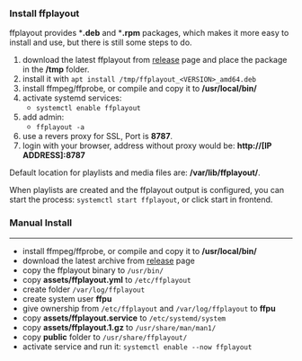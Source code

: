 ### Install ffplayout

ffplayout provides ***.deb** and ***.rpm** packages, which makes it more easy to install and use, but there is still some steps to do.

1. download the latest ffplayout from [release](https://github.com/ffplayout/ffplayout/releases/latest) page and place the package in the **/tmp** folder.
2. install it with `apt install /tmp/ffplayout_<VERSION>_amd64.deb`
3. install ffmpeg/ffprobe, or compile and copy it to **/usr/local/bin/**
4. activate systemd services:
    - `systemctl enable ffplayout`
5. add admin:
    - `ffplayout -a`
6. use a revers proxy for SSL, Port is **8787**.
7. login with your browser, address without proxy would be: **http://[IP ADDRESS]:8787**

Default location for playlists and media files are: **/var/lib/ffplayout/**.

When playlists are created and the ffplayout output is configured, you can start the process: `systemctl start ffplayout`, or click start in frontend.

### Manual Install
-----

- install ffmpeg/ffprobe, or compile and copy it to **/usr/local/bin/**
- download the latest archive from [release](https://github.com/ffplayout/ffplayout/releases/latest) page
- copy the ffplayout binary to `/usr/bin/`
- copy **assets/ffplayout.yml** to `/etc/ffplayout`
- create folder `/var/log/ffplayout`
- create system user **ffpu**
- give ownership from `/etc/ffplayout` and `/var/log/ffplayout` to **ffpu**
- copy **assets/ffplayout.service** to `/etc/systemd/system`
- copy **assets/ffplayout.1.gz** to `/usr/share/man/man1/`
- copy **public** folder to `/usr/share/ffplayout/`
- activate service and run it: `systemctl enable --now ffplayout`
